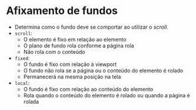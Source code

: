 # Afixamento de fundos

- Determina como o fundo deve se comportar ao utilizar o *scroll*.
- `scroll`:
  - O elemento é fixo em relação ao elemento
  - O plano de fundo rola conforme a página rola
  - Não rola com o conteúdo
- `fixed`:
  - O fundo é fixo com relação à viewport
  - O fundo não rola se a página ou o conteúdo do elemento é rolado
  - Permanecerá na mesma posição na tela
- `local`:
  - O fundo é fixo com relação ao conteúdo do elemento
  - Rola quando o conteúdo do elemento é rolado ou quando a página é rolada